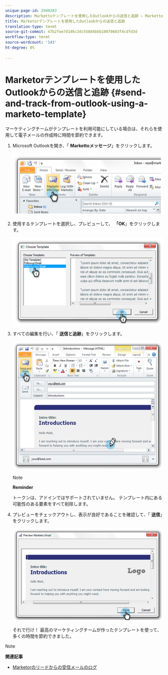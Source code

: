 ```yaml
---
unique-page-id: 2949283
description: Markettoテンプレートを使用したOutlookからの送信と追跡 — Marketto Docs — 製品ドキュメント
title: Marketorテンプレートを使用したOutlookからの送信と追跡
translation-type: tm+mt
source-git-commit: 47b2fee7d146c3dc558d4bbb10070683f4cdfd3d
workflow-type: tm+mt
source-wordcount: '143'
ht-degree: 0%

---
```



# Marketorテンプレートを使用したOutlookからの送信と追跡 {#send-and-track-from-outlook-using-a-marketo-template}

マーケティングチームがテンプレートを利用可能にしている場合は、それらを使用して電子メールの作成時に時間を節約できます。

1. Microsoft Outlookを開き、「 **Markettoメッセージ**」をクリックします。

   ![](assets/image2014-9-23-17-3a8-3a33.png)

1. 使用するテンプレートを選択し、プレビューして、 **「OK**」をクリックします。

   ![](assets/image2014-9-23-17-3a8-3a45.png)

1. すべての編集を行い、「 **送信と追跡**」をクリックします。

   ![](assets/image2014-9-23-17-3a8-3a58.png)

   >[!NOTE]
   >
   >**Reminder**
   >
   >
   >トークンは、アドインではサポートされていません。 テンプレート内にある可能性のある要素をすべて削除します。

1. プレビューをチェックアウトし、表示が良好であることを確認して、「 **送信**」をクリックします。

   ![](assets/image2014-9-23-17-3a9-3a11.png)

   それで行け！ 最高のマーケティングチームが作ったテンプレートを使って、多くの時間を節約できました。

>[!NOTE]
>
>**関連記事**
>
>* [Marketorのリードからの受信メールのログ](../../../product-docs/marketo-sales-insight/using-msi/log-inbound-mail-from-your-leads-in-marketo.md)

>



